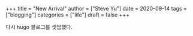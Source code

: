 +++
title = "New Arrival"
author = ["Steve Yu"]
date = 2020-09-14
tags = ["blogging"]
categories = ["life"]
draft = false
+++

다시 hugo 블로그를 셋업했다.
